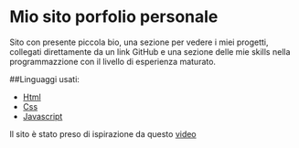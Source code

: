 # Mio sito porfolio personale
Sito con presente piccola bio, una sezione per vedere i miei progetti, collegati direttamente da un link GitHub e una sezione delle mie skills nella programmazzione con il livello di esperienza maturato.

##Linguaggi usati:
- [Html](https://www.html.it/guide/guida-html/)
- [Css](https://developer.mozilla.org/en-US/docs/Web/CSS)
- [Javascript](https://developer.mozilla.org/en-US/docs/Web/JavaScript)

Il sito è stato preso di ispirazione da questo [video](https://www.youtube.com/watch?app=desktop&v=mq0xJxOTiYo)
